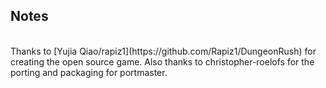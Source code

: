 ## Notes
<br/>
Thanks to [Yujia Qiao/rapiz1](https://github.com/Rapiz1/DungeonRush) for creating the open source game.  Also thanks to christopher-roelofs for the porting and packaging for portmaster.
<br/>
